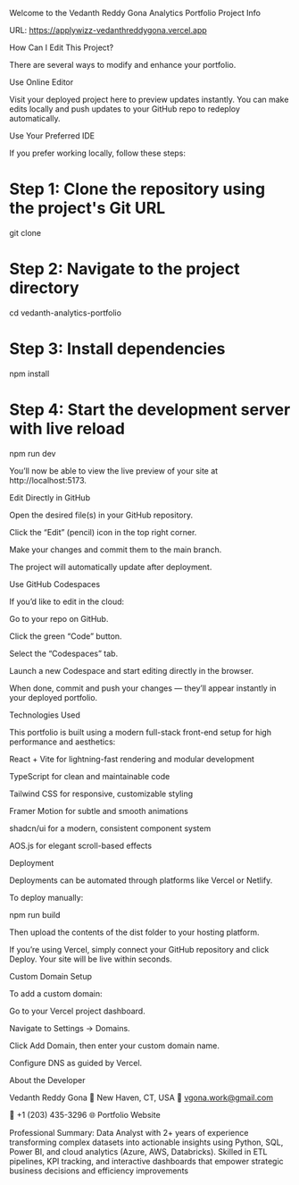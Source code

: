 Welcome to the Vedanth Reddy Gona Analytics Portfolio
Project Info

URL: https://applywizz-vedanthreddygona.vercel.app

How Can I Edit This Project?

There are several ways to modify and enhance your portfolio.

Use Online Editor

Visit your deployed project here
 to preview updates instantly.
You can make edits locally and push updates to your GitHub repo to redeploy automatically.

Use Your Preferred IDE

If you prefer working locally, follow these steps:

# Step 1: Clone the repository using the project's Git URL
git clone

# Step 2: Navigate to the project directory
cd vedanth-analytics-portfolio

# Step 3: Install dependencies
npm install

# Step 4: Start the development server with live reload
npm run dev


You’ll now be able to view the live preview of your site at http://localhost:5173.

Edit Directly in GitHub

Open the desired file(s) in your GitHub repository.

Click the “Edit” (pencil) icon in the top right corner.

Make your changes and commit them to the main branch.

The project will automatically update after deployment.

Use GitHub Codespaces

If you’d like to edit in the cloud:

Go to your repo on GitHub.

Click the green “Code” button.

Select the “Codespaces” tab.

Launch a new Codespace and start editing directly in the browser.

When done, commit and push your changes — they’ll appear instantly in your deployed portfolio.

Technologies Used

This portfolio is built using a modern full-stack front-end setup for high performance and aesthetics:

React + Vite for lightning-fast rendering and modular development

TypeScript for clean and maintainable code

Tailwind CSS for responsive, customizable styling

Framer Motion for subtle and smooth animations

shadcn/ui for a modern, consistent component system

AOS.js for elegant scroll-based effects

Deployment

Deployments can be automated through platforms like Vercel or Netlify.

To deploy manually:

npm run build


Then upload the contents of the dist folder to your hosting platform.

If you’re using Vercel, simply connect your GitHub repository and click Deploy.
Your site will be live within seconds.

Custom Domain Setup

To add a custom domain:

Go to your Vercel project dashboard.

Navigate to Settings → Domains.

Click Add Domain, then enter your custom domain name.

Configure DNS as guided by Vercel.

About the Developer

Vedanth Reddy Gona
📍 New Haven, CT, USA
📧 vgona.work@gmail.com

📱 +1 (203) 435-3296
🌐 Portfolio Website

Professional Summary:
Data Analyst with 2+ years of experience transforming complex datasets into actionable insights using Python, SQL, Power BI, and cloud analytics (Azure, AWS, Databricks). Skilled in ETL pipelines, KPI tracking, and interactive dashboards that empower strategic business decisions and efficiency improvements